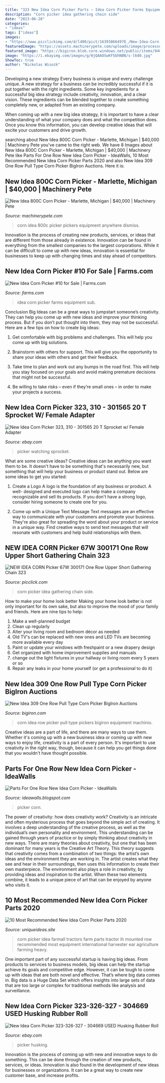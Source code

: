 ```yaml
---
title: "323 New Idea Corn Picker Parts ~ Idea Corn Picker Farms Equipment Sub"
description: "Corn picker idea gathering chain side"
date: "2023-06-28"
categories:
- "ideas"
tags: ["ideas"]
images:
- "https://www.picclickimg.com/d/l400/pict/163938664978_/New-Idea-Corn-Picker-324-325-USED-302320.jpg"
featuredImage: "https://assets.machinerypete.com/uploads/image/processed_image/5556148/img.axd"
featured_image: "https://bigiron.blob.core.windows.net/public/items/940f1ca89112e81180c000155d3f3c71/newidea309newideamdl309onerowpulltypecornpicker-7.jpg"
image: "https://i.ebayimg.com/images/g/0jQAAOSwKF5bhNBN/s-l640.jpg"
ShowToc: true
author: "Nickolas Wisozk"
---
```



Developing a new strategy
Every business is unique and every challenge unique. A new strategy for a business can be incredibly successful if it is put together with the right ingredients. 
Some key ingredients for a successful big idea strategy include creativity, innovation, and a clear vision. These ingredients can be blended together to create something completely new, or adapted from an existing company. 

When coming up with a new big idea strategy, it is important to have a clear understanding of what your company does and what the competition does. Once you know this information, you can develop creative ideas that will excite your customers and drive growth.

	

		
searching about New Idea 800C Corn Picker - Marlette, Michigan | $40,000 | Machinery Pete you've came to the right web. We have 8 Images about New Idea 800C Corn Picker - Marlette, Michigan | $40,000 | Machinery Pete like Parts For One Row New Idea Corn Picker - IdeaWalls, 10 Most Recommended New Idea Corn Picker Parts 2020 and also New Idea 309 One Row Pull Type Corn Picker BigIron Auctions. Here it is:
		
    
## New Idea 800C Corn Picker - Marlette, Michigan | $40,000 | Machinery Pete

<img loading=lazy src="https://assets.machinerypete.com/uploads/image/processed_image/5556148/img.axd" onerror="this.onerror=null;this.src='https://tse3.mm.bing.net/th?id=OIP.ceMoD-qY1hOL4whfKF08lAHaFj&amp;pid=15.1';" alt="New Idea 800C Corn Picker - Marlette, Michigan | $40,000 | Machinery Pete">

_Source: machinerypete.com_

>corn idea 800c picker pickers equipment anywhere dismiss. 

	

Innovation is the process of creating new products, services, or ideas that are different from those already in existence. Innovation can be found in everything from the smallest companies to the largest corporations. While it can be difficult to come up with new ideas, innovation is essential for businesses to keep up with changing times and stay ahead of competitors.

    
## New Idea Corn Picker #10 For Sale | Farms.com

<img loading=lazy src="https://images1.farms.com/ufe-images/files/dealers/dan-seifried-farm-equipment/listingimages/291201-1.jpg" onerror="this.onerror=null;this.src='https://tse2.mm.bing.net/th?id=OIP.IZh6okg4lu01Nx3KUXjv7AHaE8&amp;pid=15.1';" alt="New Idea Corn Picker #10 for Sale | Farms.com">

_Source: farms.com_

>idea corn picker farms equipment sub. 

	

Conclusion
Big Ideas can be a great ways to jumpstart someone’s creativity. They can help you come up with new ideas and improve your thinking process. But if you don’t put thought into them, they may not be successful. Here are a few tips on how to create big ideas:
1. Get comfortable with big problems and challenges. This will help you come up with big solutions.

2. Brainstorm with others for support. This will give you the opportunity to share your ideas with others and get their feedback.

3. Take time to plan and work out any bumps in the road first. This will help you stay focused on your goals and avoid making premature decisions that might not be successful.

4. Be willing to take risks – even if they’re small ones – in order to make your projects a success.

    
## New Idea Corn Picker 323, 310 - 301565 20 T Sprocket W/ Female Adapter

<img loading=lazy src="https://i.ebayimg.com/images/g/0jQAAOSwKF5bhNBN/s-l640.jpg" onerror="this.onerror=null;this.src='https://tse3.mm.bing.net/th?id=OIP.I9ctGhZPB1gzzOH55PfHUgHaFj&amp;pid=15.1';" alt="New Idea Corn Picker 323, 310 - 301565 20 T Sprocket w/ Female Adapter">

_Source: ebay.com_

>picker watching sprocket. 

	

What are some creative ideas?
Creative ideas can be anything you want them to be. It doesn't have to be something that's necessarily new, but something that will help your business or product stand out. Below are some ideas to get you started:
1. Create a Logo
A logo is the foundation of any business or product. A well- designed and executed logo can help make a company recognizable and sell its products. If you don't have a strong logo, consider hiring someone to create one for you.

2. Come up with a Unique Text Message
Text messages are an effective way to communicate with your customers and promote your business. They're also great for spreading the word about your product or service in a unique way. Find creative ways to send text messages that will resonate with customers and help build relationships with them.


    
## NEW IDEA CORN Picker 67W 300171 One Row Upper Short Gathering Chain 323

<img loading=lazy src="https://www.picclickimg.com/d/l400/pict/163938664978_/New-Idea-Corn-Picker-324-325-USED-302320.jpg" onerror="this.onerror=null;this.src='https://tse3.mm.bing.net/th?id=OIP.j7zQMS5IZRRuvr_rcVYQBAAAAA&amp;pid=15.1';" alt="NEW IDEA CORN Picker 67W 300171 One Row Upper Short Gathering Chain 323">

_Source: picclick.com_

>corn picker idea gathering chain side. 

	

How to make your home look better
Making your home look better is not only important for its own sake, but also to improve the mood of your family and friends. Here are nine tips to help: 
1. Make a well-planned budget
2. Clean up regularly
3. Alter your living room and bedroom décor as needed
4. Old TV's can be replaced with new ones and LED TVs are becoming more available every day 
5. Paint or update your windows with freshpaint or a new drapery design 
6. Get organized with home improvement supplies and manuals 
7. change out the light fixtures in your hallway or living room every 5 years or so 
8. Repair any leaks in your home yourself (or get a professional to do it) 

    
## New Idea 309 One Row Pull Type Corn Picker BigIron Auctions

<img loading=lazy src="https://bigiron.blob.core.windows.net/public/items/940f1ca89112e81180c000155d3f3c71/newidea309newideamdl309onerowpulltypecornpicker-7.jpg" onerror="this.onerror=null;this.src='https://tse2.mm.bing.net/th?id=OIP.UdfCSVUgG2UCqefh7LUd5wHaFj&amp;pid=15.1';" alt="New Idea 309 One Row Pull Type Corn Picker BigIron Auctions">

_Source: bigiron.com_

>corn idea row picker pull type pickers bigiron equipment machinio. 

	

Creative ideas are a part of life, and there are many ways to use them. Whether it's coming up with a new business idea or coming up with new ways to enjoy life, creativity is a part of every person. It's important to use creativity in the right way, though, because it can help you get things done that you wouldn't have thought possible.

    
## Parts For One Row New Idea Corn Picker - IdeaWalls

<img loading=lazy src="https://staticp.lancasterfarminglocator.com/media/catalog/product/cache/1/thumbnail/800x600/9df78eab33525d08d6e5fb8d27136e95/W/I/WIN_20170918_13_30_10_Pro.jpg" onerror="this.onerror=null;this.src='https://tse4.mm.bing.net/th?id=OIP.8fgBgk462_IFXmj31ZHTfAHaFj&amp;pid=15.1';" alt="Parts For One Row New Idea Corn Picker - IdeaWalls">

_Source: ideawalls.blogspot.com_

>picker corn. 

	

The power of creativity: how does creativity work?
Creativity is an intricate and often mysterious process that goes beyond the simple act of creating. It involves a deep understanding of the creative process, as well as the individual’s own personality and environment. This understanding can be gained through years of practice or by simply thinking about creativity in new ways.
There are many theories about creativity, but one that has been dominant for many years is the Creative Art Theory. This theory suggests that creativity comes from a combination of two things: the artist’s own ideas and the environment they are working in. The artist creates what they see and hear in their surroundings, then uses this information to create their own masterpiece. The environment also plays a role in creativity, by providing ideas and inspiration to the artist. When these two elements combine, it leads to a unique piece of art that can be enjoyed by anyone who visits it.

    
## 10 Most Recommended New Idea Corn Picker Parts 2020

<img loading=lazy src="https://www.uniqueideas.site/wp-content/uploads/farmall-m-with-new-idea-corn-picker-international-farmall.jpg" onerror="this.onerror=null;this.src='https://tse2.mm.bing.net/th?id=OIP.pYd85Gp8OkKm4bYFqXEQyQHaFj&amp;pid=15.1';" alt="10 Most Recommended New Idea Corn Picker Parts 2020">

_Source: uniqueideas.site_

>corn picker idea farmall tractors farm parts tractor ih mounted row recommended most equipment international harvester ear agriculture farming heavy. 

	

One important part of any successful startup is having big ideas. From products to services to business models, big ideas can help the startup achieve its goals and competitive edge. However, it can be tough to come up with ideas that are both novel and effective. That’s where big data comes in. Big data is a Huge Data Set which offers insights into large sets of data that are too large or complex for traditional methods like analysis and surveillance.

    
## New Idea Corn Picker 323-326-327 - 304669 USED Husking Rubber Roll

<img loading=lazy src="https://i.ebayimg.com/images/g/jf8AAOSwIFtZ~1nb/s-l400.jpg" onerror="this.onerror=null;this.src='https://tse1.mm.bing.net/th?id=OIP.xF4Gc0Vb2wG9qf-omvmeRgAAAA&amp;pid=15.1';" alt="New Idea Corn Picker 323-326-327 - 304669 USED Husking Rubber Roll">

_Source: ebay.com_

>picker husking. 

	

Innovation is the process of coming up with new and innovative ways to do something. This can be done through the creation of new products, services, or ideas. Innovation is also found in the development of new ideas for businesses or organizations. It can be a great way to create new customer base, and increase profits.

